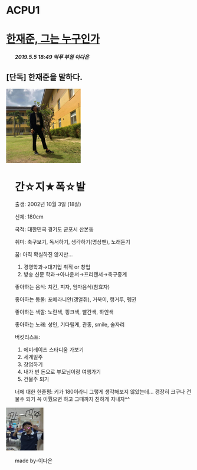 # ACPU1
<html>
<head>
  <title>WEB1 - Welcome</title>
  <meta charset="utf-8">
</head>
<body>

  <h1><a href="index.html">한재준, 그는 누구인가</a></h1>
  <ol> <h5>2019.5.5 18:49 악푸 부원 이다은</h5> </ol>
  <h2>[단독] 한재준을 말하다.</h2>
  <img src="재준 한.jpg" width="40%">
  <ol><h1>간☆지★폭☆발</h1></ol>
<p>
<ol>출생: 2002년 10월 3일 (18살)</ol>
<ol>신체: 180cm</ol>
<ol>국적: 대한민국 경기도 군포시 산본동</ol>
<ol>취미: 축구보기, 독서하기, 생각하기(명상맨), 노래듣기</ol>
<ol>꿈: 아직 확실하진 않지만...
       <ol><li>경영학과→대기업 취직 or 창업</li>
      <li>방송 신문 학과→아나운서→프리랜서→축구중계</li></ol>
</ol>
<ol>좋아하는 음식: 치킨, 피자, 엄마음식(참효자)</ol>
<ol>좋아하는 동물: 포메라니안(갱얼쥐), 거북이, 캥거루, 펭귄</ol>
<ol>좋아하는 색깔: 노란색, 핑크색, 빨간색, 하얀색</ol>
<ol>좋아하는 노래: 성인, 기다릴게, 관종, smile, 술자리</ol>
<ol>버킷리스트:
  <ol><li>에미레이츠 스타디움 가보기</li>
  <li>세계일주</li>
  <li>창업하기</li>
  <li>내가 번 돈으로 부모님이랑 여행가기</li>
  <li>건물주 되기</li></ol>
  </ol>
<ol> 너에 대한 한줄평: 키가 180이라니 그렇게 생각해보지 않았는데... 갱장히 크구나 건물주 되기 꼭 이뤘으면 하고 그때까지 친하게 지내자^^</ol>
<img src="깜띡2.jpg" width="20%">
</body>
<ol>made by-이다은</ol>

</html>
